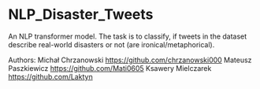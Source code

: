# NLP_Disaster_Tweets

An NLP transformer model. The task is to classify, if tweets in the dataset describe real-world disasters or not (are ironical/metaphorical).

Authors:
Michał Chrzanowski      https://github.com/chrzanowski000
Mateusz Paszkiewicz     https://github.com/Mati0605
Ksawery Mielczarek      https://github.com/Laktyn